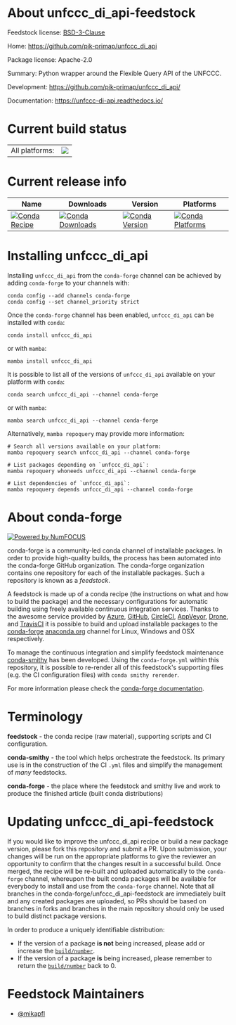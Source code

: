 About unfccc_di_api-feedstock
=============================

Feedstock license: [BSD-3-Clause](https://github.com/conda-forge/unfccc_di_api-feedstock/blob/main/LICENSE.txt)

Home: https://github.com/pik-primap/unfccc_di_api

Package license: Apache-2.0

Summary: Python wrapper around the Flexible Query API of the UNFCCC.

Development: https://github.com/pik-primap/unfccc_di_api/

Documentation: https://unfccc-di-api.readthedocs.io/

Current build status
====================


<table><tr><td>All platforms:</td>
    <td>
      <a href="https://dev.azure.com/conda-forge/feedstock-builds/_build/latest?definitionId=12556&branchName=main">
        <img src="https://dev.azure.com/conda-forge/feedstock-builds/_apis/build/status/unfccc_di_api-feedstock?branchName=main">
      </a>
    </td>
  </tr>
</table>

Current release info
====================

| Name | Downloads | Version | Platforms |
| --- | --- | --- | --- |
| [![Conda Recipe](https://img.shields.io/badge/recipe-unfccc_di_api-green.svg)](https://anaconda.org/conda-forge/unfccc_di_api) | [![Conda Downloads](https://img.shields.io/conda/dn/conda-forge/unfccc_di_api.svg)](https://anaconda.org/conda-forge/unfccc_di_api) | [![Conda Version](https://img.shields.io/conda/vn/conda-forge/unfccc_di_api.svg)](https://anaconda.org/conda-forge/unfccc_di_api) | [![Conda Platforms](https://img.shields.io/conda/pn/conda-forge/unfccc_di_api.svg)](https://anaconda.org/conda-forge/unfccc_di_api) |

Installing unfccc_di_api
========================

Installing `unfccc_di_api` from the `conda-forge` channel can be achieved by adding `conda-forge` to your channels with:

```
conda config --add channels conda-forge
conda config --set channel_priority strict
```

Once the `conda-forge` channel has been enabled, `unfccc_di_api` can be installed with `conda`:

```
conda install unfccc_di_api
```

or with `mamba`:

```
mamba install unfccc_di_api
```

It is possible to list all of the versions of `unfccc_di_api` available on your platform with `conda`:

```
conda search unfccc_di_api --channel conda-forge
```

or with `mamba`:

```
mamba search unfccc_di_api --channel conda-forge
```

Alternatively, `mamba repoquery` may provide more information:

```
# Search all versions available on your platform:
mamba repoquery search unfccc_di_api --channel conda-forge

# List packages depending on `unfccc_di_api`:
mamba repoquery whoneeds unfccc_di_api --channel conda-forge

# List dependencies of `unfccc_di_api`:
mamba repoquery depends unfccc_di_api --channel conda-forge
```


About conda-forge
=================

[![Powered by
NumFOCUS](https://img.shields.io/badge/powered%20by-NumFOCUS-orange.svg?style=flat&colorA=E1523D&colorB=007D8A)](https://numfocus.org)

conda-forge is a community-led conda channel of installable packages.
In order to provide high-quality builds, the process has been automated into the
conda-forge GitHub organization. The conda-forge organization contains one repository
for each of the installable packages. Such a repository is known as a *feedstock*.

A feedstock is made up of a conda recipe (the instructions on what and how to build
the package) and the necessary configurations for automatic building using freely
available continuous integration services. Thanks to the awesome service provided by
[Azure](https://azure.microsoft.com/en-us/services/devops/), [GitHub](https://github.com/),
[CircleCI](https://circleci.com/), [AppVeyor](https://www.appveyor.com/),
[Drone](https://cloud.drone.io/welcome), and [TravisCI](https://travis-ci.com/)
it is possible to build and upload installable packages to the
[conda-forge](https://anaconda.org/conda-forge) [anaconda.org](https://anaconda.org/)
channel for Linux, Windows and OSX respectively.

To manage the continuous integration and simplify feedstock maintenance
[conda-smithy](https://github.com/conda-forge/conda-smithy) has been developed.
Using the ``conda-forge.yml`` within this repository, it is possible to re-render all of
this feedstock's supporting files (e.g. the CI configuration files) with ``conda smithy rerender``.

For more information please check the [conda-forge documentation](https://conda-forge.org/docs/).

Terminology
===========

**feedstock** - the conda recipe (raw material), supporting scripts and CI configuration.

**conda-smithy** - the tool which helps orchestrate the feedstock.
                   Its primary use is in the construction of the CI ``.yml`` files
                   and simplify the management of *many* feedstocks.

**conda-forge** - the place where the feedstock and smithy live and work to
                  produce the finished article (built conda distributions)


Updating unfccc_di_api-feedstock
================================

If you would like to improve the unfccc_di_api recipe or build a new
package version, please fork this repository and submit a PR. Upon submission,
your changes will be run on the appropriate platforms to give the reviewer an
opportunity to confirm that the changes result in a successful build. Once
merged, the recipe will be re-built and uploaded automatically to the
`conda-forge` channel, whereupon the built conda packages will be available for
everybody to install and use from the `conda-forge` channel.
Note that all branches in the conda-forge/unfccc_di_api-feedstock are
immediately built and any created packages are uploaded, so PRs should be based
on branches in forks and branches in the main repository should only be used to
build distinct package versions.

In order to produce a uniquely identifiable distribution:
 * If the version of a package **is not** being increased, please add or increase
   the [``build/number``](https://docs.conda.io/projects/conda-build/en/latest/resources/define-metadata.html#build-number-and-string).
 * If the version of a package **is** being increased, please remember to return
   the [``build/number``](https://docs.conda.io/projects/conda-build/en/latest/resources/define-metadata.html#build-number-and-string)
   back to 0.

Feedstock Maintainers
=====================

* [@mikapfl](https://github.com/mikapfl/)

